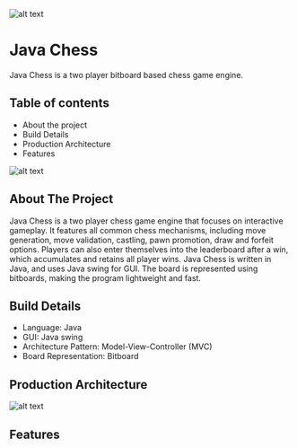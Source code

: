 ![alt text](https://imgur.com/oKOZChO)
# Java Chess

Java Chess is a two player bitboard based chess game engine.

## Table of contents
- About the project
- Build Details
- Production Architecture
- Features

![alt text](https://imgur.com/8yIZwh2)
## About The Project

Java Chess is a two player chess game engine that focuses on interactive gameplay.
It features all common chess mechanisms, including move generation, move validation, castling, pawn promotion, draw and forfeit options.
Players can also enter themselves into the leaderboard after a win, which accumulates and retains all player wins.
Java Chess is written in Java, and uses Java swing for GUI. The board is represented using bitboards, making the program lightweight and fast.

## Build Details

- Language: Java
- GUI: Java swing
- Architecture Pattern: Model-View-Controller (MVC)
- Board Representation: Bitboard

## Production Architecture
![alt text](https://imgur.com/bGL2UpP)


## Features




